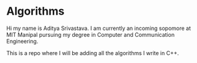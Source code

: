# Algorithms
Hi my name is Aditya Srivastava. I am currently an incoming sopomore at MIT Manipal pursuing my degree in Computer and Communication Engineering.

This is a repo where I will be adding all the algorithms I write in C++.
